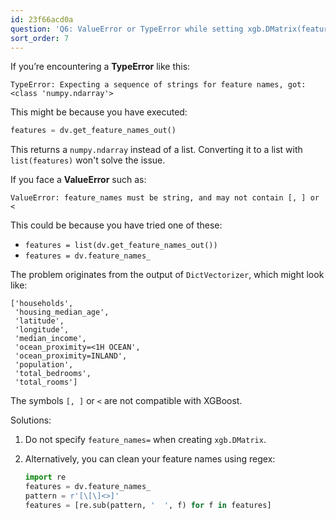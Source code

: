 ```yaml
---
id: 23f66acd0a
question: 'Q6: ValueError or TypeError while setting xgb.DMatrix(feature_names=)'
sort_order: 7
---
```


If you’re encountering a **TypeError** like this:

```
TypeError: Expecting a sequence of strings for feature names, got: <class 'numpy.ndarray'>
```

This might be because you have executed:

```python
features = dv.get_feature_names_out()
```

This returns a `numpy.ndarray` instead of a list. Converting it to a list with `list(features)` won't solve the issue.


If you face a **ValueError** such as:

```
ValueError: feature_names must be string, and may not contain [, ] or <
```

This could be because you have tried one of these:

- `features = list(dv.get_feature_names_out())`
- `features = dv.feature_names_`

The problem originates from the output of `DictVectorizer`, which might look like:

```
['households',
 'housing_median_age',
 'latitude',
 'longitude',
 'median_income',
 'ocean_proximity=<1H OCEAN',
 'ocean_proximity=INLAND',
 'population',
 'total_bedrooms',
 'total_rooms']
```

The symbols `[, ]` or `<` are not compatible with XGBoost.

Solutions:

1. Do not specify `feature_names=` when creating `xgb.DMatrix`.
2. Alternatively, you can clean your feature names using regex:

    ```python
    import re
    features = dv.feature_names_
    pattern = r'[\[\]<>]'
    features = [re.sub(pattern, '  ', f) for f in features]
    ```
